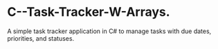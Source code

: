 # C--Task-Tracker-W-Arrays.
A simple task tracker application in C# to manage tasks with due dates, priorities, and statuses.
